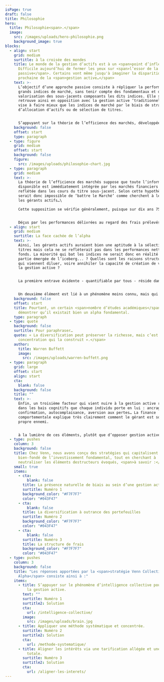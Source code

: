 ```yaml
---
isPage: true
draft: false
title: Philosophie
hero:
  title: Philosophie<span>.</span>
  image:
    src: /images/uploads/hero-philosophie.png
    background_image: true
blocks:
  - align: start
    grid: medium
    surtitle: à la croisée des mondes
    title: Le monde de la gestion d’actifs est à un <span>point d’inflexion</span>.
      Difficile aujourd’hui de fermer les yeux sur <span>l’essor de la gestion
      passive</span>. Certains vont même jusqu'à imaginer la disparition
      prochaine de la <span>gestion active…</span>
    text: >-
      L’objectif d’une approche passive consiste à répliquer la performance des
      grands indices de marché, sans tenir compte des fondamentaux et de la
      valorisation des sous-jacents composants les dits indices. Elle se
      retrouve ainsi en opposition avec la gestion active ‘traditionnelle’ qui
      vise à faire mieux que les indices de marché par le biais de stratégies
      d’allocation d’actifs ou de sélection de titres.


      S’appuyant sur la théorie de l’efficience des marchés, développée dans les années 70 par l’économiste E. Fama et sur les travaux de J. Bogle, fondateur de Vanguard, la gestion passive gagne des parts de marchés depuis près de vingt ans, au point que les encours s’y rattachant représentent désormais la majorité du secteur.
    background: false
    offset: start
    type: paragraph
  - type: figure
    grid: medium
    offset: start
    background: false
    figure:
      src: /images/uploads/philosophie-chart.jpg
  - type: paragraph
    grid: medium
    text: >-
      La théorie de l’efficience des marchés suppose que toute l’information
      disponible est immédiatement intégrée par les marchés financiers et
      reflétée dans les cours du titre sous-jacent. Selon cette hypothèse, il
      serait donc impossible de ‘battre le Marché’ comme cherchent à le faire
      les gérants actifs…\

      Cette supposition se vérifie généralement, puisque sur dix ans 75% à 90% des gérants actifs sous-performent leurs indices de référence.


      Déçus par les performances délivrées au regard des frais prélevés, les investisseurs se sont détournés de la gestion active et c’est ainsi que peu à peu la gestion passive s’est imposée au sein du paysage de l’offre d’épargne.
  - align: start
    grid: medium
    surtitle: La face cachée de l’alpha
    text: >-
      Ainsi, les gérants actifs auraient bien une aptitude à la sélection de
      titres mais cela ne se reflèterait pas dans les performances nettes des
      fonds. La minorité qui bat les indices ne serait donc en réalité que la
      partie émergée de l’iceberg... ? Quelles sont les raisons structurelles
      qui viennent diluer, voire annihiler la capacité de création de valeur de
      la gestion active ? 


      La première entrave évidente - quantifiable par tous - réside dans les frais de gestion, parfois prohibitifs, qui viennent naturellement ronger la surperformance générée par ces gérants de portefeuille. 


      Un deuxième élément est lié à un phénomène moins connu, mais qui peut être également très néfaste : la diversification à outrance des portefeuilles... Les américains surnomment ce phénomène la deworstification (traduction approximative : « dispersification »). Il s’explique par plusieurs facteurs de pression, externes ou internes :  la réglementation ; le gérant qui souhaite limiter sa singularité face aux concurrents, aux indices de marché, pilotant ainsi son risque de ‘carrière’ ; le contrôle des risques qui imposent des limites de tracking-error…  Or il est démontré que l’idée incrémentale est souvent moins bonne, venant ainsi diluer l’alpha des plus fortes convictions…
    background: false
    offset: start
    title: Pourtant, un certain <span>nombre d’études académiques</span> sont venues
      démontrer qu’il existait bien un alpha fondamental.
    type: paragraph
  - type: quote
    background: false
    surtitle: Pour paraphraser…
    quote: « La diversification peut préserver la richesse, mais c’est <span>la
      concentration qui la construit ».</span>
    author:
      title: Warren Buffett
      image:
        src: /images/uploads/warren-buffett.png
  - type: paragraph
    grid: large
    offset: start
    align: start
    cta:
      blank: false
    background: false
    title: ""
    text: >-
      Enfin, un troisième facteur qui vient nuire à la gestion active réside
      dans les bais cognitifs que chaque individu porte en lui : ancrage,
      confirmation, autocomplaisance, aversion aux pertes… La finance
      comportementale explique très clairement comment le gérant est souvent son
      propre ennemi.


      à la lumière de ces éléments, plutôt que d’opposer gestion active et gestion passive, une troisième voie peut-elle être envisagée ?
  - type: pushes
    column: 3
    background: false
    title: Chez Venn, nous avons conçu des stratégies qui capitalisent sur le
      bien-fondé de l’investissement fondamental, tout en cherchant à
      neutraliser les éléments destructeurs évoqués, <span>à savoir :</span>
    small: true
    items:
      - cta:
          blank: false
        title: La présence naturelle de biais au sein d’une gestion active.
        surtitle: Numéro 1
        background_color: "#F7F7F7"
        color: "#043F47"
      - cta:
          blank: false
        title: La diversification à outrance des portefeuilles
        surtitle: Numéro 2
        background_color: "#F7F7F7"
        color: "#043F47"
      - cta:
          blank: false
        surtitle: Numéro 3
        title: La structure de frais
        background_color: "#F7F7F7"
        color: "#043F47"
  - type: pushes
    column: 3
    background: false
    title: "Les réponses apportées par la <span>stratégie Venn Collective
      Alpha</span> consiste ainsi à :"
    items:
      - title: S’appuyer sur le phénomène d’intelligence collective pour « débiaiser »
          la gestion active.
        text: ""
        surtitle: Numéro 1
        surtitle2: Solution
        cta:
          url: /intelligence-collective/
        image:
          src: /images/uploads/brain.jpg
      - title: Appliquer une méthode systématique et concentrée.
        surtitle: Numéro 2
        surtitle2: Solution
        cta:
          url: /methode-systematique/
      - title: Aligner les intérêts via une tarification allégée et une transparence
          totale.
        surtitle: Numéro 3
        surtitle2: Solution
        cta:
          url: /aligner-les-interets/
---
```

